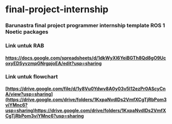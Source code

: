 # final-project-internship

### Barunastra final project programmer internship template ROS 1 Noetic packages

### Link untuk RAB
#### https://docs.google.com/spreadsheets/d/1dkWyXI6YeiBGTh8Qd8gO9UcoxyEDSyvzmpGNrgpjoEA/edit?usp=sharing

### Link untuk flowchart
#### [https://drive.google.com/file/d/1y8Vu0Ydwv8A0y03v5I12ezPr0AScyCnA/view?usp=sharing](https://drive.google.com/drive/folders/1KxpaNvdlDs2VmfXCgTjRbPom3viYMnc6?usp=sharing)https://drive.google.com/drive/folders/1KxpaNvdlDs2VmfXCgTjRbPom3viYMnc6?usp=sharing
